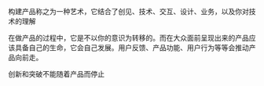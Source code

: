 构建产品称之为一种艺术，它结合了创见、技术、交互、设计、业务，以及你对技术的理解

在做产品的过程中，它是不以你的意识为转移的。而在大众面前呈现出来的产品应该具备自己的生命，它会自己发展。用户反馈、产品功能、用户行为等等会推动产品向前走。

创新和突破不能随着产品而停止